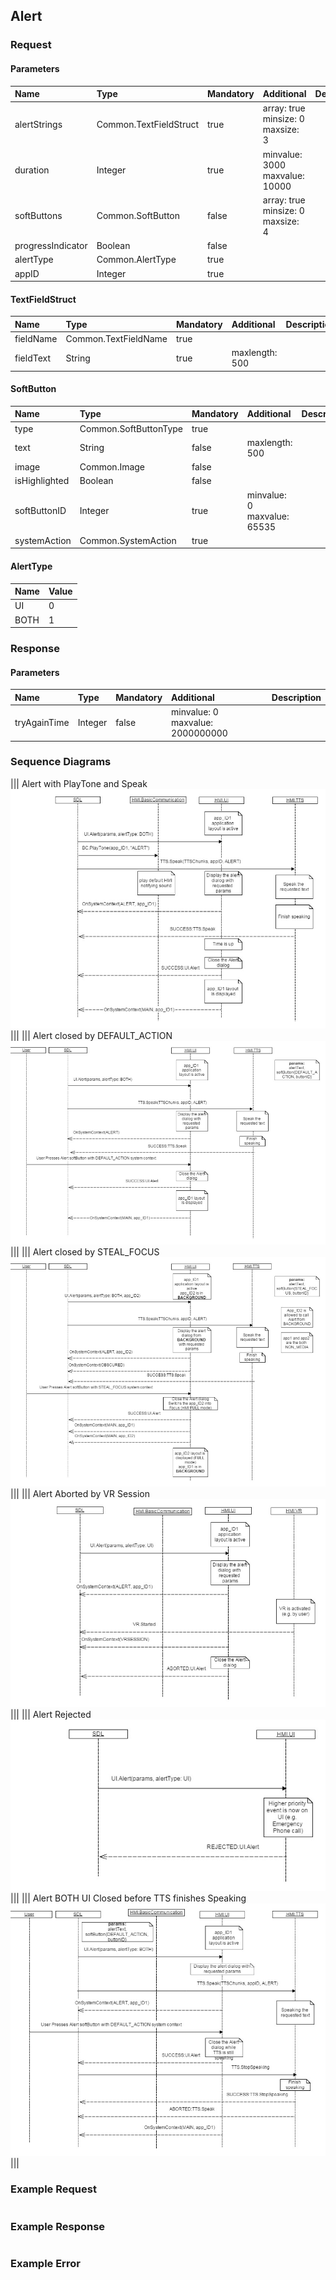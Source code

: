 ## Alert


### Request

#### Parameters

|Name|Type|Mandatory|Additional|Description|
|:---|:---|:--------|:---------|:----------|
|alertStrings|Common.TextFieldStruct|true|array: true<br>minsize: 0<br>maxsize: 3||
|duration|Integer|true|minvalue: 3000<br>maxvalue: 10000||
|softButtons|Common.SoftButton|false|array: true<br>minsize: 0<br>maxsize: 4||
|progressIndicator|Boolean|false|||
|alertType|Common.AlertType|true|||
|appID|Integer|true|||

#### TextFieldStruct

|Name|Type|Mandatory|Additional|Description|
|:---|:---|:--------|:---------|:----------|
|fieldName|Common.TextFieldName|true|||
|fieldText|String|true|maxlength: 500||

#### SoftButton

|Name|Type|Mandatory|Additional|Description|
|:---|:---|:--------|:---------|:----------|
|type|Common.SoftButtonType|true|||
|text|String|false|maxlength: 500||
|image|Common.Image|false|||
|isHighlighted|Boolean|false|||
|softButtonID|Integer|true|minvalue: 0<br>maxvalue: 65535||
|systemAction|Common.SystemAction|true|||

#### AlertType

|Name|Value|
|:---|:----|
|UI|0|
|BOTH|1|

### Response

#### Parameters

|Name|Type|Mandatory|Additional|Description|
|:---|:---|:--------|:---------|:----------|
|tryAgainTime|Integer|false|minvalue: 0<br>maxvalue: 2000000000||

### Sequence Diagrams
|||
Alert with PlayTone and Speak
![Alert](./assets/AlertPlayToneSpeak.png)
|||
|||
Alert closed by DEFAULT_ACTION
![Alert](./assets/AlertDefaultAction.png)
|||
|||
Alert closed by STEAL_FOCUS
![Alert](./assets/AlertStealFocus.png)
|||
|||
Alert Aborted by VR Session
![Alert](./assets/AlertAborted.png)
|||
|||
Alert Rejected
![Alert](./assets/AlertRejected.png)
|||
|||
Alert BOTH UI Closed before TTS finishes Speaking
![Alert](./assets/AlertTTS.png)
|||

### Example Request

```json

```
### Example Response

```json

```

### Example Error

```json

```
